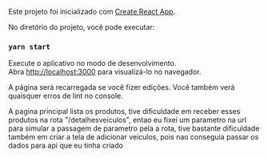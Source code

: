Este projeto foi inicializado com [Create React App](https://github.com/facebook/create-react-app).


No diretório do projeto, você pode executar:

### `yarn start`

Execute o aplicativo no modo de desenvolvimento.<br />
Abra [http://localhost:3000](http://localhost:3000) para visualizá-lo no navegador.

A página será recarregada se você fizer edições.
Você também verá quaisquer erros de lint no console.

A pagina principal lista os produtos, tive dificuldade em receber esses produtos na rota "/detalhesveiculos", entao eu fixei um parametro na url para simular a passagem de parametro pela a rota, tive bastante dificuldade também em criar a tela de adicionar veiculos, pois nao conseguia passar os dados para api que eu tinha criado       

